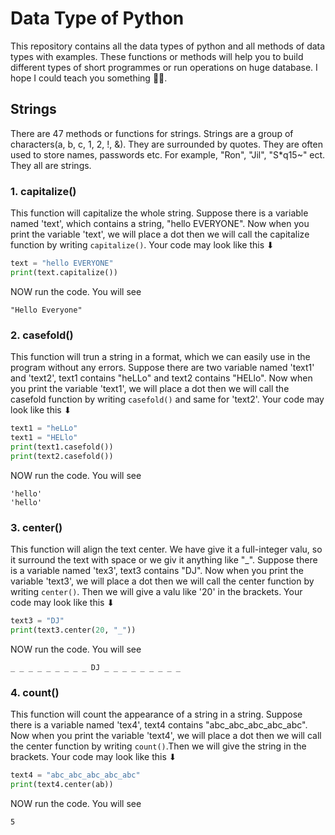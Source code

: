 # Data Type of Python
This repository contains all the data types of python and all methods of data types with examples. These functions or methods will help you to build different types of short programmes
or run operations on huge database. I hope I could teach you something 🤗🙂.


## Strings
There are 47 methods or functions for strings. Strings are a group of characters(a, b, c, 1, 2, !, &). They are surrounded by quotes. They are often used to store names, passwords etc. 
For example, "Ron", "Jil", "S*q15~" ect. They all are strings.


### 1. capitalize()
This function will capitalize the whole string. Suppose there is a variable named 'text', which contains a string, "hello EVERYONE". Now when you print the variable 'text', we will 
place a dot then we will call the capitalize function by writing `capitalize()`. Your code may look like this ⬇
``` python
text = "hello EVERYONE"
print(text.capitalize())
```
NOW run the code. You will see
``` pyhon
"Hello Everyone"
```

### 2. casefold()
This function will trun a string in a format, which we can easily use in the program without any errors. Suppose there are two variable named 'text1' and 'text2', text1 contains "heLLo"
and text2 contains "HELlo". Now when you print the variable 'text1', we will place a dot then we will call the casefold function by writing `casefold()` and same for 'text2'. Your code 
may look like this ⬇
``` python
text1 = "heLLo"
text1 = "HELlo"
print(text1.casefold())
print(text2.casefold())
```
NOW run the code. You will see
``` pyhon
'hello'
'hello'
```

### 3. center()
This function will align the text center. We have give it a full-integer valu, so it surround the text with space or we giv it anything like "_". Suppose there is a variable named 
'tex3', text3 contains "DJ". Now when you print the variable 'text3', we will place a dot then we will call the center function by writing `center()`. Then we will give a valu like '20' 
in the brackets. Your code may look like this ⬇
``` python
text3 = "DJ"
print(text3.center(20, "_"))
```
NOW run the code. You will see
``` pyhon
_ _ _ _ _ _ _ _ _ DJ _ _ _ _ _ _ _ _ _
```

### 4. count()
This function will count the appearance of a string in a string. Suppose there is a variable named 'tex4', text4 contains "abc_abc_abc_abc_abc". Now when you print the variable 'text4', 
we will place a dot then we will call the center function by writing `count()`.Then we will give the string in the brackets. Your code may look like this ⬇
``` python
text4 = "abc_abc_abc_abc_abc"
print(text4.center(ab))
```
NOW run the code. You will see
``` pyhon
5
```
